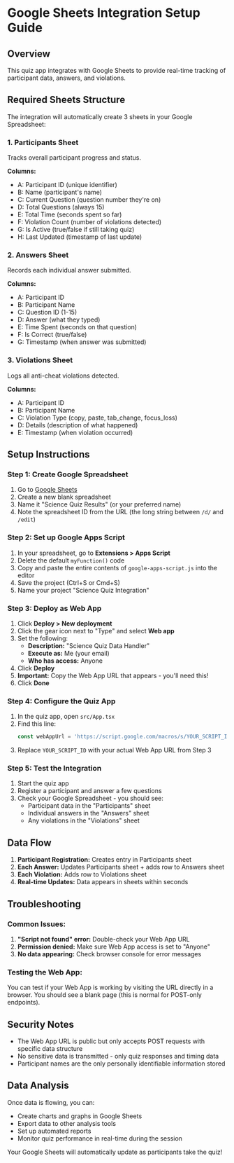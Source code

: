 # Google Sheets Integration Setup Guide

## Overview
This quiz app integrates with Google Sheets to provide real-time tracking of participant data, answers, and violations.

## Required Sheets Structure

The integration will automatically create 3 sheets in your Google Spreadsheet:

### 1. **Participants Sheet**
Tracks overall participant progress and status.

**Columns:**
- A: Participant ID (unique identifier)
- B: Name (participant's name)
- C: Current Question (question number they're on)
- D: Total Questions (always 15)
- E: Total Time (seconds spent so far)
- F: Violation Count (number of violations detected)
- G: Is Active (true/false if still taking quiz)
- H: Last Updated (timestamp of last update)

### 2. **Answers Sheet**
Records each individual answer submitted.

**Columns:**
- A: Participant ID
- B: Participant Name
- C: Question ID (1-15)
- D: Answer (what they typed)
- E: Time Spent (seconds on that question)
- F: Is Correct (true/false)
- G: Timestamp (when answer was submitted)

### 3. **Violations Sheet**
Logs all anti-cheat violations detected.

**Columns:**
- A: Participant ID
- B: Participant Name
- C: Violation Type (copy, paste, tab_change, focus_loss)
- D: Details (description of what happened)
- E: Timestamp (when violation occurred)

## Setup Instructions

### Step 1: Create Google Spreadsheet
1. Go to [Google Sheets](https://sheets.google.com)
2. Create a new blank spreadsheet
3. Name it "Science Quiz Results" (or your preferred name)
4. Note the spreadsheet ID from the URL (the long string between `/d/` and `/edit`)

### Step 2: Set up Google Apps Script
1. In your spreadsheet, go to **Extensions > Apps Script**
2. Delete the default `myFunction()` code
3. Copy and paste the entire contents of `google-apps-script.js` into the editor
4. Save the project (Ctrl+S or Cmd+S)
5. Name your project "Science Quiz Integration"

### Step 3: Deploy as Web App
1. Click **Deploy > New deployment**
2. Click the gear icon next to "Type" and select **Web app**
3. Set the following:
   - **Description:** "Science Quiz Data Handler"
   - **Execute as:** Me (your email)
   - **Who has access:** Anyone
4. Click **Deploy**
5. **Important:** Copy the Web App URL that appears - you'll need this!
6. Click **Done**

### Step 4: Configure the Quiz App
1. In the quiz app, open `src/App.tsx`
2. Find this line:
   ```javascript
   const webAppUrl = 'https://script.google.com/macros/s/YOUR_SCRIPT_ID/exec';
   ```
3. Replace `YOUR_SCRIPT_ID` with your actual Web App URL from Step 3

### Step 5: Test the Integration
1. Start the quiz app
2. Register a participant and answer a few questions
3. Check your Google Spreadsheet - you should see:
   - Participant data in the "Participants" sheet
   - Individual answers in the "Answers" sheet
   - Any violations in the "Violations" sheet

## Data Flow

1. **Participant Registration:** Creates entry in Participants sheet
2. **Each Answer:** Updates Participants sheet + adds row to Answers sheet
3. **Each Violation:** Adds row to Violations sheet
4. **Real-time Updates:** Data appears in sheets within seconds

## Troubleshooting

### Common Issues:
1. **"Script not found" error:** Double-check your Web App URL
2. **Permission denied:** Make sure Web App access is set to "Anyone"
3. **No data appearing:** Check browser console for error messages

### Testing the Web App:
You can test if your Web App is working by visiting the URL directly in a browser. You should see a blank page (this is normal for POST-only endpoints).

## Security Notes

- The Web App URL is public but only accepts POST requests with specific data structure
- No sensitive data is transmitted - only quiz responses and timing data
- Participant names are the only personally identifiable information stored

## Data Analysis

Once data is flowing, you can:
- Create charts and graphs in Google Sheets
- Export data to other analysis tools
- Set up automated reports
- Monitor quiz performance in real-time during the session

Your Google Sheets will automatically update as participants take the quiz!